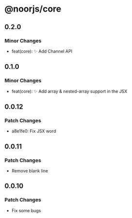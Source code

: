 # @noorjs/core

## 0.2.0

### Minor Changes

- feat(core): ✨ Add Channel API

## 0.1.0

### Minor Changes

- feat(core): ✨ Add array & nested-array support in the JSX

## 0.0.12

### Patch Changes

- a8e1fe0: Fix JSX word

## 0.0.11

### Patch Changes

- Remove blank line

## 0.0.10

### Patch Changes

- Fix some bugs
